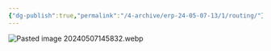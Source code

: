 ```yaml
---
{"dg-publish":true,"permalink":"/4-archive/erp-24-05-07-13/1/routing/"}
---
```


![Pasted image 20240507145832.webp](/img/user/4.%20Archive/ERP%EA%B5%90%EC%9C%A1(24.05.07~13)/1%EC%9D%BC%EC%B0%A8%20%ED%95%98%EC%9C%84%EB%AC%B8%EC%84%9C/Pasted%20image%2020240507145832.webp)